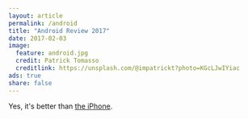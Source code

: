 ```yaml
---
layout: article
permalink: /android
title: "Android Review 2017"
date: 2017-02-03
image:
  feature: android.jpg
  credit: Patrick Tomasso
  creditlink: https://unsplash.com/@impatrickt?photo=KGcLJwIYiac
ads: true
share: false
---
```



Yes, it's better than [the iPhone](welcome/iphone).
